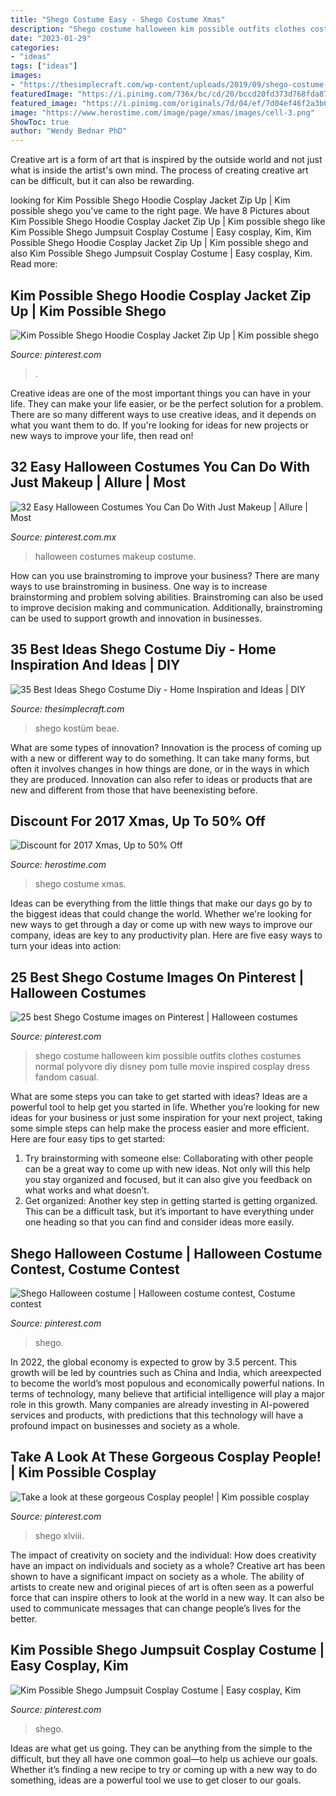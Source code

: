 ```yaml
---
title: "Shego Costume Easy - Shego Costume Xmas"
description: "Shego costume halloween kim possible outfits clothes costumes normal polyvore diy disney pom tulle movie inspired cosplay dress fandom casual"
date: "2023-01-29"
categories:
- "ideas"
tags: ["ideas"]
images:
- "https://thesimplecraft.com/wp-content/uploads/2019/09/shego-costume-diy-luxury-amazing-shego-costume-diy-from-kim-possible-of-shego-costume-diy.jpg"
featuredImage: "https://i.pinimg.com/736x/bc/cd/20/bccd20fd373d768fda870f72270f9f1e.jpg"
featured_image: "https://i.pinimg.com/originals/7d/04/ef/7d04ef46f2a3b01e7ab4f63540eb8c37.jpg"
image: "https://www.herostime.com/image/page/xmas/images/cell-3.png"
ShowToc: true
author: "Wendy Bednar PhD"
---
```



Creative art is a form of art that is inspired by the outside world and not just what is inside the artist's own mind. The process of creating creative art can be difficult, but it can also be rewarding.

	

		
looking for Kim Possible Shego Hoodie Cosplay Jacket Zip Up | Kim possible shego you've came to the right page. We have 8 Pictures about Kim Possible Shego Hoodie Cosplay Jacket Zip Up | Kim possible shego like Kim Possible Shego Jumpsuit Cosplay Costume | Easy cosplay, Kim, Kim Possible Shego Hoodie Cosplay Jacket Zip Up | Kim possible shego and also Kim Possible Shego Jumpsuit Cosplay Costume | Easy cosplay, Kim. Read more:
		
    
## Kim Possible Shego Hoodie Cosplay Jacket Zip Up | Kim Possible Shego

<img loading=lazy src="https://i.pinimg.com/736x/cd/e2/24/cde224ccc5ae4f0a5788f92e6866b3c6.jpg" onerror="this.onerror=null;this.src='https://tse1.mm.bing.net/th?id=OIP.VYTS_615fMEvBFQkbTuuTAHaHa&amp;pid=15.1';" alt="Kim Possible Shego Hoodie Cosplay Jacket Zip Up | Kim possible shego">

_Source: pinterest.com_

>. 

	

Creative ideas are one of the most important things you can have in your life. They can make your life easier, or be the perfect solution for a problem. There are so many different ways to use creative ideas, and it depends on what you want them to do. If you're looking for ideas for new projects or new ways to improve your life, then read on!

    
## 32 Easy Halloween Costumes You Can Do With Just Makeup | Allure | Most

<img loading=lazy src="https://i.pinimg.com/originals/7d/04/ef/7d04ef46f2a3b01e7ab4f63540eb8c37.jpg" onerror="this.onerror=null;this.src='https://tse4.mm.bing.net/th?id=OIP.bLX6OpaszazSJnMQby1wrgHaJQ&amp;pid=15.1';" alt="32 Easy Halloween Costumes You Can Do With Just Makeup | Allure | Most">

_Source: pinterest.com.mx_

>halloween costumes makeup costume. 

	

How can you use brainstroming to improve your business?
There are many ways to use brainstroming in business. One way is to increase brainstorming and problem solving abilities. Brainstroming can also be used to improve decision making and communication. Additionally, brainstroming can be used to support growth and innovation in businesses.

    
## 35 Best Ideas Shego Costume Diy - Home Inspiration And Ideas | DIY

<img loading=lazy src="https://thesimplecraft.com/wp-content/uploads/2019/09/shego-costume-diy-luxury-amazing-shego-costume-diy-from-kim-possible-of-shego-costume-diy.jpg" onerror="this.onerror=null;this.src='https://tse1.mm.bing.net/th?id=OIP.XFR9Fezb-mccH-q1RHTEMQHaKe&amp;pid=15.1';" alt="35 Best Ideas Shego Costume Diy - Home Inspiration and Ideas | DIY">

_Source: thesimplecraft.com_

>shego kostüm beae. 

	

What are some types of innovation?
Innovation is the process of coming up with a new or different way to do something. It can take many forms, but often it involves changes in how things are done, or in the ways in which they are produced. Innovation can also refer to ideas or products that are new and different from those that have beenexisting before.

    
## Discount For 2017 Xmas, Up To 50% Off

<img loading=lazy src="https://www.herostime.com/image/page/xmas/images/cell-3.png" onerror="this.onerror=null;this.src='https://tse4.mm.bing.net/th?id=OIP.HI2XELgja_ORSkVpBfDaNAAAAA&amp;pid=15.1';" alt="Discount for 2017 Xmas, Up to 50% Off">

_Source: herostime.com_

>shego costume xmas. 

	

Ideas can be everything from the little things that make our days go by to the biggest ideas that could change the world. Whether we're looking for new ways to get through a day or come up with new ways to improve our company, ideas are key to any productivity plan. Here are five easy ways to turn your ideas into action: 

    
## 25 Best Shego Costume Images On Pinterest | Halloween Costumes

<img loading=lazy src="https://i.pinimg.com/736x/af/08/da/af08da178ecde87431507c851aadeb2f--halloween--halloween-outfits.jpg" onerror="this.onerror=null;this.src='https://tse3.mm.bing.net/th?id=OIP.hsNg0iXSvc-85mWqXbq35gHaHa&amp;pid=15.1';" alt="25 best Shego Costume images on Pinterest | Halloween costumes">

_Source: pinterest.com_

>shego costume halloween kim possible outfits clothes costumes normal polyvore diy disney pom tulle movie inspired cosplay dress fandom casual. 

	

What are some steps you can take to get started with ideas?
Ideas are a powerful tool to help get you started in life. Whether you’re looking for new ideas for your business or just some inspiration for your next project, taking some simple steps can help make the process easier and more efficient. Here are four easy tips to get started: 
1. Try brainstorming with someone else: Collaborating with other people can be a great way to come up with new ideas. Not only will this help you stay organized and focused, but it can also give you feedback on what works and what doesn’t. 
2. Get organized: Another key step in getting started is getting organized. This can be a difficult task, but it’s important to have everything under one heading so that you can find and consider ideas more easily. 

    
## Shego Halloween Costume | Halloween Costume Contest, Costume Contest

<img loading=lazy src="https://i.pinimg.com/736x/bc/cd/20/bccd20fd373d768fda870f72270f9f1e.jpg" onerror="this.onerror=null;this.src='https://tse2.mm.bing.net/th?id=OIP.1pXjHNzA2r9-ljnDT4-NjQHaLG&amp;pid=15.1';" alt="Shego Halloween costume | Halloween costume contest, Costume contest">

_Source: pinterest.com_

>shego. 

	

In 2022, the global economy is expected to grow by 3.5 percent. This growth will be led by countries such as China and India, which areexpected to become the world’s most populous and economically powerful nations. In terms of technology, many believe that artificial intelligence will play a major role in this growth. Many companies are already investing in AI-powered services and products, with predictions that this technology will have a profound impact on businesses and society as a whole.

    
## Take A Look At These Gorgeous Cosplay People! | Kim Possible Cosplay

<img loading=lazy src="https://i.pinimg.com/originals/98/c8/39/98c83919c7047bc1b072b22843113c1e.png" onerror="this.onerror=null;this.src='https://tse1.mm.bing.net/th?id=OIP.GhTHaEkcUwCYGbi9FiMtegHaLH&amp;pid=15.1';" alt="Take a look at these gorgeous Cosplay people! | Kim possible cosplay">

_Source: pinterest.com_

>shego xlviii. 

	

The impact of creativity on society and the individual: How does creativity have an impact on individuals and society as a whole?
Creative art has been shown to have a significant impact on society as a whole. The ability of artists to create new and original pieces of art is often seen as a powerful force that can inspire others to look at the world in a new way. It can also be used to communicate messages that can change people’s lives for the better.

    
## Kim Possible Shego Jumpsuit Cosplay Costume | Easy Cosplay, Kim

<img loading=lazy src="https://i.pinimg.com/originals/70/3f/b5/703fb5c6579e1c82783802cf1d9d9711.jpg" onerror="this.onerror=null;this.src='https://tse2.mm.bing.net/th?id=OIP.zYxqx_LdYVNC3aypdaHBmgHaHa&amp;pid=15.1';" alt="Kim Possible Shego Jumpsuit Cosplay Costume | Easy cosplay, Kim">

_Source: pinterest.com_

>shego. 

	

Ideas are what get us going. They can be anything from the simple to the difficult, but they all have one common goal—to help us achieve our goals. Whether it’s finding a new recipe to try or coming up with a new way to do something, ideas are a powerful tool we use to get closer to our goals.

